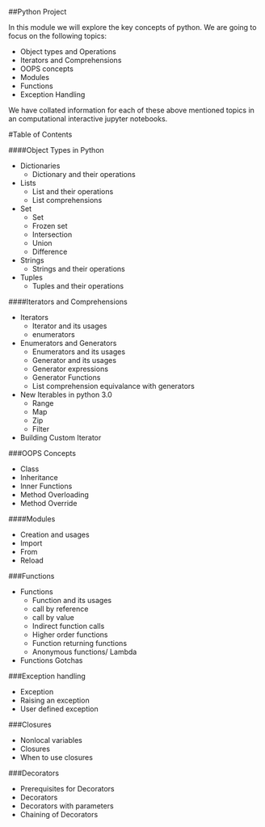 ##Python Project

In this module we will explore the key concepts of python. We are going to focus on the following topics:

 - Object types and Operations
 - Iterators and Comprehensions
 - OOPS concepts
 - Modules
 - Functions
 - Exception Handling
 
We have collated information for each of these above mentioned topics in an computational interactive jupyter notebooks.

#Table of Contents
 
 ####Object Types in Python
 
 - Dictionaries
    - Dictionary and their operations
 - Lists
    - List and their operations
    - List comprehensions
 - Set
    - Set 
    - Frozen set
    - Intersection
    - Union
    - Difference
 - Strings
    - Strings and their operations
 - Tuples
    - Tuples and their operations
 
 ####Iterators and Comprehensions

 - Iterators
    - Iterator and its usages
    - enumerators
 - Enumerators and Generators
    - Enumerators and its usages
    - Generator and its usages
    - Generator expressions
    - Generator Functions
    - List comprehension equivalance with generators
 - New Iterables in python 3.0
    - Range
    - Map
    - Zip
    - Filter
 - Building Custom Iterator
   
 ###OOPS Concepts
  
  - Class 
  - Inheritance  
  - Inner Functions 
  - Method Overloading
  - Method Override
  
 ####Modules
 
 - Creation and usages
 - Import
 - From
 - Reload
 
 ###Functions
 
 - Functions
    - Function and its usages
    - call by reference 
    - call by value
    - Indirect function calls
    - Higher order functions
    - Function returning functions
    - Anonymous functions/ Lambda
 - Functions Gotchas
 
 ###Exception handling
 - Exception
 - Raising an exception
 - User defined exception 
 
 ###Closures
 
 - Nonlocal variables
 - Closures
 - When to use closures
 
 ###Decorators
 
 - Prerequisites for Decorators
 - Decorators
 - Decorators with parameters
 - Chaining of Decorators
 
    